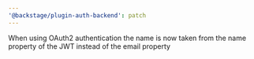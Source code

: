 ```yaml
---
'@backstage/plugin-auth-backend': patch
---
```


When using OAuth2 authentication the name is now taken from the name property of the JWT instead of the email property
